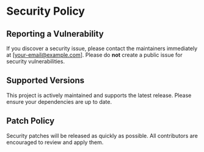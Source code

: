 # Security Policy

## Reporting a Vulnerability
If you discover a security issue, please contact the maintainers immediately at [your-email@example.com]. Please do **not** create a public issue for security vulnerabilities.

## Supported Versions
This project is actively maintained and supports the latest release. Please ensure your dependencies are up to date.

## Patch Policy
Security patches will be released as quickly as possible. All contributors are encouraged to review and apply them.
